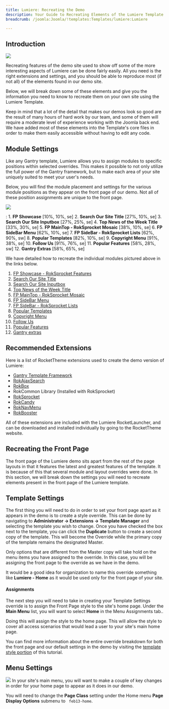 ```yaml
---
title: Lumiere: Recreating the Demo
description: Your Guide to Recreating Elements of the Lumiere Template for Joomla
breadcrumb: /joomla:Joomla/!templates:Templates/lumiere:Lumiere

---
```


Introduction
-----

![][lumiere2]

Recreating features of the demo site used to show off some of the more interesting aspects of Lumiere can be done fairly easily. All you need is the right extensions and settings, and you should be able to reproduce most (if not all) of the elements found in our demo site. 

Below, we will break down some of these elements and give you the information you need to know to recreate them on your own site using the Lumiere Template.

Keep in mind that a lot of the detail that makes our demos look so good are the result of many hours of hard work by our team, and some of them will require a moderate level of experience working with the Joomla back end. We have added most of these elements into the Template's core files in order to make them easily accessible without having to edit any code.

Module Settings
-----

Like any Gantry template, Lumiere allows you to assign modules to specific positions within selected overrides. This makes it possible to not only utilize the full power of the Gantry framework, but to make each area of your site uniquely suited to meet your user's needs.

Below, you will find the module placement and settings for the various module positions as they appear on the front page of our demo. Not all of these position assignments are unique to the front page.

![][Lumiere]

:   1. **FP Showcase**  [10%, 10%, se]
    2. **Search Our Site Title**  [27%, 10%, se]
    3. **Search Our Site Inputbox**  [27%, 25%, se]
    4. **Top News of the Week Title**  [33%, 30%, se]
    5. **FP MainTop - RokSprocket Mosaic**  [38%, 10%, se]
    6. **FP SideBar Menu**  [62%, 10%, se]
    7. **FP SideBar - RokSprocket Lists**  [62%, 90%, sw]
    8. **Popular Templates**  [82%, 10%, se]
    9. **Copyright Menu**  [91%, 38%, se]
    10. **Follow Us**  [91%, 76%, se]
    11. **Popular Features**  [58%, 28%, sw]
    12. **Gantry Extras** [58%, 65%, se]

We have detailed how to recreate the individual modules pictured above in the links below.

1. [FP Showcase - RokSprocket Features][module1]
2. [Search Our Site Title][module2]
3. [Search Our Site Inputbox][module3]
4. [Top News of the Week Title][module4]
5. [FP MainTop - RokSprocket Mosaic][module5]
6. [FP SideBar Menu][module6]
7. [FP SideBar - RokSprocket Lists][module7]
8. [Popular Templates][module8]
9. [Copyright Menu][module9]
10. [Follow Us][module10]
11. [Popular Features][module11]
12. [Gantry extras][module12]

Recommended Extensions
-----

Here is a list of RocketTheme extensions used to create the demo version of Lumiere:

* [Gantry Template Framework][gantry]
* [RokAjaxSearch][rokajaxsearch]
* [RokBox][rokbox]
* RokCommon Library (Installed with RokSprocket)
* [RokSprocket][roksprocket]
* [RokCandy][rokcandy]
* [RokNavMenu][roknavmenu]
* [RokBooster][rokbooster]

All of these extensions are included with the Lumiere RocketLauncher, and can be downloaded and installed individually by going to the RocketTheme website.

Recreating the Front Page
-----

The front page of the Lumiere demo sits apart from the rest of the page layouts in that it features the latest and greatest features of the template. It is because of this that several module and layout overrides were done. In this section, we will break down the settings you will need to recreate elements present in the front page of the Lumiere template.

Template Settings
-----

The first thing you will need to do in order to set your front page apart as it appears in the demo is to create a style override. This can be done by navigating to **Administrator -> Extensions -> Template Manager** and selecting the template you wish to change.  Once you have checked the box next to the template, you can click the **Duplicate** button to create a second copy of the template. This will become the Override while the primary copy of the template remains the designated Master.

Only options that are different from the Master copy will take hold on the menu items you have assigned to the override. In this case, you will be assigning the front page to the override as we have in the demo.

It would be a good idea for organization to name this override something like **Lumiere - Home** as it would be used only for the front page of your site.

#### Assignments

The next step you will need to take in creating your Template Settings override is to assign the Front Page style to the site's home page. Under the **Main Menu** list, you will want to select **Home** in the Menu Assignments tab..

Doing this will assign the style to the home page. This will allow the style to cover all access scenarios that would lead a user to your site's main home page.

You can find more information about the entire override breakdown for both the front page and our default settings in the demo by visiting the [template style portion][demooverride] of this tutorial.

Menu Settings
-----
![][mainmenu]
In your site's main menu, you will want to make a couple of key changes in order for your home page to appear as it does in our demo.

You will need to change the **Page Class** setting under the Home menu **Page Display Options** submenu to ` feb13-home`.

[gantry]: http://gantry-framework.org/download
[rokajaxsearch]: http://www.rockettheme.com/extensions-joomla/rokajaxsearch
[rokbox]: http://www.rockettheme.com/extensions-joomla/rokbox
[roksprocket]: http://www.rockettheme.com/extensions-joomla/roksprocket
[lumiere]: assets/lumiere.jpeg
[lumiere2]: assets/lumiere2.jpeg
[demooverride]: demo_override.md
[roknavmenu]: http://www.rockettheme.com/extensions-joomla/roknavmenu
[rokbooster]: http://www.rockettheme.com/extensions-joomla/rokbooster
[rokcandy]: http://www.rockettheme.com/extensions-joomla/rokcandy
[module1]: demo_module_1.md
[module2]: demo_module_2.md
[module3]: demo_module_3.md
[module4]: demo_module_4.md
[module5]: demo_module_5.md
[module6]: demo_module_6.md
[module7]: demo_module_7.md
[module8]: demo_module_8.md
[module9]: demo_module_9.md
[module10]: demo_module_10.md
[module11]: demo_module_11.md
[module12]: demo_module_12.md
[mainmenu]: assets/menu_1.jpg
[icons]: http://fortawesome.github.io/Font-Awesome/icons/
[article]: assets/article.jpg
